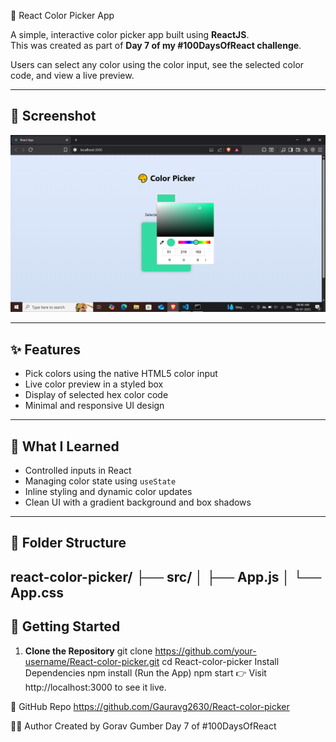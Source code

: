 🎨 React Color Picker App

A simple, interactive color picker app built using **ReactJS**.  
This was created as part of **Day 7 of my #100DaysOfReact challenge**.

Users can select any color using the color input, see the selected color code, and view a live preview.

---

## 📸 Screenshot

![Color Picker Screenshot](./Screenshot%20(384).png) 

---

## ✨ Features

- Pick colors using the native HTML5 color input
- Live color preview in a styled box
- Display of selected hex color code
- Minimal and responsive UI design

---

## 🧠 What I Learned

- Controlled inputs in React
- Managing color state using `useState`
- Inline styling and dynamic color updates
- Clean UI with a gradient background and box shadows

---

## 📁 Folder Structure

react-color-picker/
├── src/
│ ├── App.js
│ └── App.css
---

## 🚀 Getting Started

1. **Clone the Repository**
git clone https://github.com/your-username/React-color-picker.git
cd React-color-picker
Install Dependencies
npm install
(Run the App)
npm start
👉 Visit http://localhost:3000 to see it live.

🔗 GitHub Repo
https://github.com/Gauravg2630/React-color-picker

🙋‍♂️ Author
Created by Gorav Gumber
Day 7 of #100DaysOfReact

